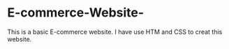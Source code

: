 # E-commerce-Website-
This is a basic E-commerce website. I have use HTM and CSS to creat this website.
